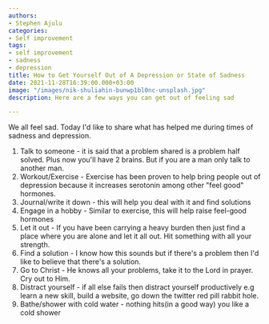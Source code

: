 ```yaml
---
authors:
- Stephen Ajulu
categories:
- Self improvement
tags:
- self improvement
- sadness
- depression
title: How to Get Yourself Out of A Depression or State of Sadness
date: 2021-11-28T16:39:00.000+03:00
image: "/images/nik-shuliahin-bunwp1bl0nc-unsplash.jpg"
description: Here are a few ways you can get out of feeling sad

---
```

We all feel sad. Today I'd like to share what has helped me during times of sadness and depression.

1. Talk to someone - it is said that a problem shared is a problem half solved. Plus now you'll have 2 brains. But if you are a man only talk to another man. 
2. Workout/Exercise - Exercise has been proven to help bring people out of depression because it increases serotonin among other "feel good" hormones.
3. Journal/write it down - this will help you deal with it and find solutions
4. Engage in a hobby - Similar to exercise, this will help raise feel-good hormones
5. Let it out - If you have been carrying a heavy burden then just find a place where you are alone and let it all out. Hit something with all your strength. 
6. Find a solution - I know how this sounds but if there's a problem then I'd like to believe that there's a solution.
7. Go to Christ - He knows all your problems, take it to the Lord in prayer. Cry out to Him.
8. Distract yourself - if all else fails then distract yourself productively e.g learn a new skill, build a website, go down the twitter red pill rabbit hole.
9. Bathe/shower with cold water - nothing hits(in a good way) you like a cold shower
